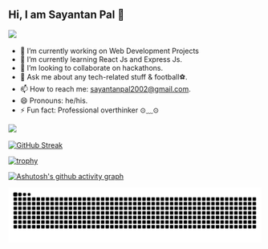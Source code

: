 ## Hi, I am Sayantan Pal 👋

![](https://komarev.com/ghpvc/?username=sayantan135)

- 🔭 I’m currently working on Web Development Projects
- 🌱 I’m currently learning React Js and Express Js.
- 👯 I’m looking to collaborate on hackathons.
- 💬 Ask me about any tech-related stuff & football⚽.
- 📫 How to reach me: sayantanpal2002@gmail.com.
- 😄 Pronouns: he/his.
- ⚡ Fun fact: Professional overthinker ⊙⁠﹏⁠⊙

<image src = "https://github-readme-stats.vercel.app/api?username=sayantan135&&show_icons=true&title_color=ffffff&icon_color=bb2acf&text_color=daf7dc&bg_color=151515">
  
[![GitHub Streak](https://github-readme-streak-stats.herokuapp.com/?user=sayantan135&theme=dark)](https://git.io/streak-stats)
  
[![trophy](https://github-profile-trophy.vercel.app/?username=sayantan135&theme=ads-juicy-fresh)](https://github.com/ryo-ma/github-profile-trophy)

[![Ashutosh's github activity graph](https://activity-graph.herokuapp.com/graph?username=sayantan135&bg_color=0d1117&color=dddfdd&line=7769bf&point=2522b9&area=true&hide_border=true)](https://github.com/ashutosh00710/github-readme-activity-graph)
  
![snake svg](https://github.com/sayantan135/sayantan135/blob/output/github-contribution-grid-snake.svg)


  
